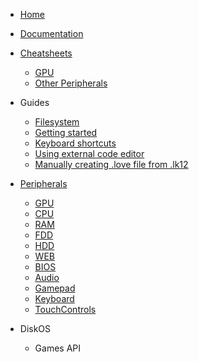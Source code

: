 * [Home](/)
* [Documentation](/Documentation/)

* [Cheatsheets](/Documentation/Cheatsheets/)
  * [GPU](/Documentation/Cheatsheets/GPU.md)
  * [Other Peripherals](/Documentation/Cheatsheets/Other_Peripherals.md)

* Guides
  * [Filesystem](/Documentation/Guides/Filesystem.md)
  * [Getting started](/Documentation/Guides/Getting_started.md)
  * [Keyboard shortcuts](/Documentation/Guides/Keyboard_shortcuts.md)
  * [Using external code editor](/Documentation/Guides/Using_external_code_editor.md)
  * [Manually creating .love file from .lk12](/Documentation/Guides/Manually_creating_.love_file_from_.lk12.md)

* [Peripherals](/Documentation/Peripherals/)
  * [GPU](/Documentation/Peripherals/GPU/)
  * [CPU](/Documentation/Peripherals/CPU/)
  * [RAM](/Documentation/Peripherals/RAM/)
  * [FDD](/Documentation/Peripherals/FDD/)
  * [HDD](/Documentation/Peripherals/HDD/)
  * [WEB](/Documentation/Peripherals/WEB/)
  * [BIOS](/Documentation/Peripherals/BIOS/)
  * [Audio](/Documentation/Peripherals/Audio/)
  * [Gamepad](/Documentation/Peripherals/Gamepad/)
  * [Keyboard](/Documentation/Peripherals/Keyboard/)
  * [TouchControls](/Documentation/Peripherals/TouchControls/)

* DiskOS
  * Games API
